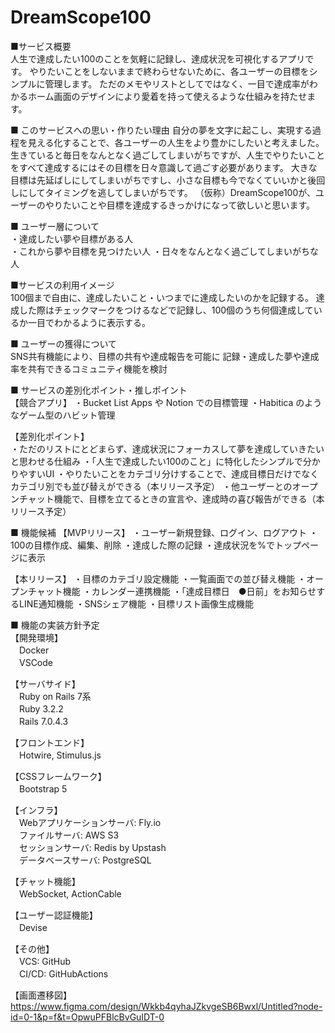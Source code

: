 # DreamScope100


■サービス概要  
人生で達成したい100のことを気軽に記録し、達成状況を可視化するアプリです。
やりたいことをしないままで終わらせないために、各ユーザーの目標をシンプルに管理します。
ただのメモやリストとしてではなく、一目で達成率がわかるホーム画面のデザインにより愛着を持って使えるような仕組みを持たせます。


■ このサービスへの思い・作りたい理由
自分の夢を文字に起こし、実現する過程を見える化することで、各ユーザーの人生をより豊かにしたいと考えました。
生きていると毎日をなんとなく過ごしてしまいがちですが、人生でやりたいことをすべて達成するにはその目標を日々意識して過ごす必要があります。
大きな目標は先延ばしにしてしまいがちですし、小さな目標も今でなくていいかと後回しにしてタイミングを逃してしまいがちです。
（仮称）DreamScope100が、ユーザーのやりたいことや目標を達成するきっかけになって欲しいと思います。
 
  
■ ユーザー層について  
・達成したい夢や目標がある人  
・これから夢や目標を見つけたい人
・日々をなんとなく過ごしてしまいがちな人  
  
  
■サービスの利用イメージ  
100個まで自由に、達成したいこと・いつまでに達成したいのかを記録する。
達成した際はチェックマークをつけるなどで記録し、100個のうち何個達成しているか一目でわかるように表示する。
 
  
■ ユーザーの獲得について  
SNS共有機能により、目標の共有や達成報告を可能に
記録・達成した夢や達成率を共有できるコミュニティ機能を検討
 
  
■ サービスの差別化ポイント・推しポイント  
【競合アプリ】
・Bucket List Apps や Notion での目標管理
・Habitica のようなゲーム型のハビット管理
    
【差別化ポイント】  
・ただのリストにとどまらず、達成状況にフォーカスして夢を達成していきたいと思わせる仕組み
・「人生で達成したい100のこと」に特化したシンプルで分かりやすいUI
・やりたいことをカテゴリ分けすることで、達成目標日だけでなくカテゴリ別でも並び替えができる（本リリース予定）
・他ユーザーとのオープンチャット機能で、目標を立てるときの宣言や、達成時の喜び報告ができる（本リリース予定）

  
■ 機能候補
【MVPリリース】
・ユーザー新規登録、ログイン、ログアウト
・100の目標作成、編集、削除
・達成した際の記録
・達成状況を%でトップページに表示

【本リリース】
・目標のカテゴリ設定機能
・一覧画面での並び替え機能
・オープンチャット機能
・カレンダー連携機能
・「達成目標日　●日前」をお知らせするLINE通知機能
・SNSシェア機能
・目標リスト画像生成機能


■ 機能の実装方針予定  
【開発環境】  
　Docker  
　VSCode  
  
【サーバサイド】  
　Ruby on Rails 7系  
　Ruby 3.2.2  
　Rails 7.0.4.3  
  
【フロントエンド】  
　Hotwire, Stimulus.js  
  
【CSSフレームワーク】  
　Bootstrap 5  
   
【インフラ】  
　Webアプリケーションサーバ: Fly.io   
　ファイルサーバ: AWS S3  
　セッションサーバ: Redis by Upstash  
　データベースサーバ: PostgreSQL  
  
【チャット機能】  
　WebSocket, ActionCable  
  
【ユーザー認証機能】  
　Devise  
  
【その他】  
　VCS: GitHub  
　CI/CD: GitHubActions  

【画面遷移図】
https://www.figma.com/design/Wkkb4qyhaJZkvgeSB6Bwxl/Untitled?node-id=0-1&p=f&t=OpwuPFBlcBvGuIDT-0